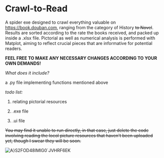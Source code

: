 # Crawl-to-Read
A spider exe designed to crawl everything valuable on https://book.douban.com, ranging from the category of History ~~to Novel~~. Results are sorted according to the rate the books received, and packed up inside a .xlsx file. Pictorial as well as numerical analysis is performed with Matplot, aiming to reflect crucial pieces that are informative for potential readers.

**FEEL FREE TO MAKE ANY NECESSARY CHANGES ACCORDING TO YOUR OWN DEMANDS!**

*What does it include?*

a .py file implementing functions mentioned above

*todo list:*

 1. relating pictorial resources

 2. .exe file

 3. .ui file


~~You may find it unable to run directly, in that case, just delete the code involving reading the locol picture resources that haven't been uploaded yet, though I swear they will be soon.~~

![A}S2FOD48IMIG0`JVHRF6EK](https://user-images.githubusercontent.com/46737781/116190035-81b6c200-a75c-11eb-92a1-518f50c3b8dc.png)
